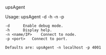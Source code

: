 upsAgent


Usage: upsAgent -d -h -n <name> -p <port>

	-d		Enable debug mode.
	-h		Display help.
	-n <name/IP>	Connect to node.
	-p <port>	Connect to port.

	Defaults are: upsAgent -n localhost -p 4001

